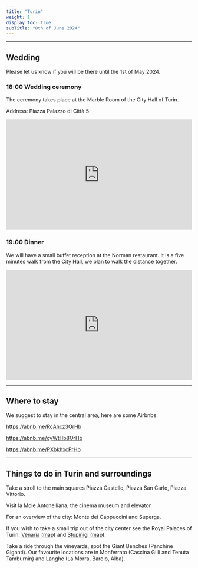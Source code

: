 ```yaml
---
title: "Turin"
weight: 1
display_toc: True
subTitle: "8th of June 2024"
---
```


---
## Wedding

Please let us know if you will be there until the 1st of May 2024.


### 18:00 Wedding ceremony

The ceremony takes place at the Marble Room of the City Hall of Turin.

Address: Piazza Palazzo di Città 5

<iframe src="https://www.google.com/maps/embed?pb=!1m18!1m12!1m3!1d704.4061953803159!2d7.6799087226390705!3d45.07312211868841!2m3!1f0!2f0!3f0!3m2!1i1024!2i768!4f13.1!3m3!1m2!1s0x47886d73e8d9b607%3A0x63783882f5308e63!2sComune%20di%20Torino!5e0!3m2!1sde!2sde!4v1705932998516!5m2!1sde!2sde" width="100%" height="300" style="border:0;" allowfullscreen="" loading="lazy" referrerpolicy="no-referrer-when-downgrade"></iframe>


### 19:00 Dinner

We will have a small buffet reception at the Norman restaurant.
It is a five minutes walk from the City Hall, we plan to walk the distance together.

<iframe src="https://www.google.com/maps/embed?pb=!1m18!1m12!1m3!1d2817.753604034603!2d7.675834877076598!3d45.070509159619256!2m3!1f0!2f0!3f0!3m2!1i1024!2i768!4f13.1!3m3!1m2!1s0x47886d728e0ebb95%3A0xfe505f90e766f74a!2sNorman!5e0!3m2!1sde!2sde!4v1705919182511!5m2!1sde!2sde" width="100%" height="300" style="border:0;" allowfullscreen=""></iframe>



---
## Where to stay

We suggest to stay in the central area, here are some Airbnbs:

https://abnb.me/RcAhcz3OrHb

https://abnb.me/cyWtHb8OrHb

https://abnb.me/PXbkhxcPrHb

---
## Things to do in Turin and surroundings


Take a stroll to the main squares Piazza Castello, Piazza San Carlo, Piazza Vittorio.

Visit la Mole Antonelliana, the cinema museum and elevator.

For an overview of the city: Monte dei Cappuccini and Superga.

If you wish to take a small trip out of the city center see the Royal Palaces of Turin: [Venaria](https://lavenaria.it/) [(map)](https://maps.app.goo.gl/74e8tEMcbi7PY1obA) and [Stupinigi](https://www.ordinemauriziano.it/palazzina-di-caccia-di-stupinigi/) [(map)](https://maps.app.goo.gl/gsn7gJpaAasNJBUv5).

Take a ride through the vineyards, spot the Giant Benches (Panchine Giganti). Our favourite locations are in Monferrato (Cascina Gilli and Tenuta Tamburnin) and Langhe (La Morra, Barolo, Alba).